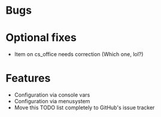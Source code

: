 # Bugs

# Optional fixes

- Item on cs_office needs correction (Which one, lol?)

# Features

- Configuration via console vars
- Configuration via menusystem
- Move this TODO list completely to GitHub's issue tracker

